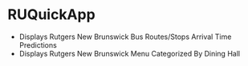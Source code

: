 # RUQuickApp
- Displays Rutgers New Brunswick Bus Routes/Stops Arrival Time Predictions
- Displays Rutgers New Brunswick Menu Categorized By Dining Hall

